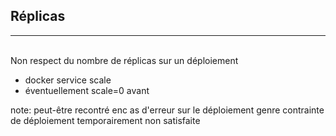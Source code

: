 ## Réplicas
---
<br/>
Non respect du nombre de réplicas sur un déploiement  
  
* docker service scale
* éventuellement scale=0 avant

note:
peut-être recontré enc as d'erreur sur le déploiement genre contrainte de déploiement temporairement non satisfaite
